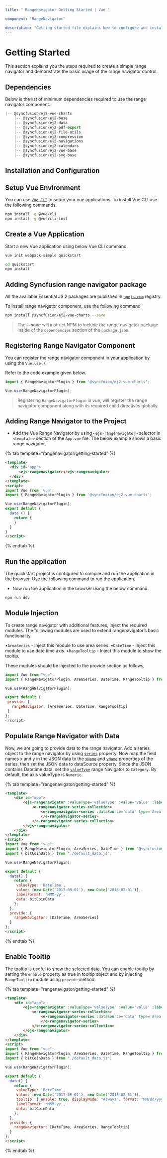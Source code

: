 ```yaml
---
title: " RangeNavigator Getting Started | Vue "

component: "RangeNavigator"

description: "Getting started file explains how to configure and install rangenavigator packages and also how to create basic rangenavigator,module injections."
---
```


# Getting Started

This section explains you the steps required to create a simple range navigator and demonstrate the basic usage of the range navigator control.

## Dependencies

Below is the list of minimum dependencies required to use the range navigator component.

```javascript
|-- @syncfusion/ej2-vue-charts
    |-- @syncfusion/ej2-base
    |-- @syncfusion/ej2-data
    |-- @syncfusion/ej2-pdf-export
    |-- @syncfusion/ej2-file-utils
    |-- @syncfusion/ej2-compression
    |-- @syncfusion/ej2-navigations
    |-- @syncfusion/ej2-calendars
    |-- @syncfusion/ej2-vue-base
    |-- @syncfusion/ej2-svg-base
```

## Installation and Configuration

## Setup Vue Environment

You can use [`Vue CLI`](https://github.com/vuejs/vue-cli) to setup your vue applications.
To install Vue CLI use the following commands.

```bash
npm install -g @vue/cli
npm install -g @vue/cli-init
```

## Create a Vue Application

Start a new Vue application using below Vue CLI command.

```bash
vue init webpack-simple quickstart

cd quickstart
npm install
```

## Adding Syncfusion range navigator package

All the available Essential JS 2 packages are published in [`npmjs.com`](https://www.npmjs.com/~syncfusionorg) registry.

To install range navigator component, use the following command

```bash
npm install @syncfusion/ej2-vue-charts --save
```

> The **--save** will instruct NPM to include the range navigator package inside of the `dependencies` section of the `package.json`.

## Registering Range Navigator Component

You can register the range navigator component in your application by using the `Vue.use()`.

Refer to the code example given below.

```typescript
import { RangeNavigatorPlugin } from '@syncfuion/ej2-vue-charts';

Vue.use(RangeNavigatorPlugin);
```

> Registering `RangeNavigatorPlugin` in vue, will register the range navigator component along with its required child directives globally.

## Adding Range Navigator to the Project

* Add the Vue Range Navigator by using `<ejs-rangenavigator>` selector in `<template>` section of the `App.vue` file.
The below example shows a basic range navigator,

{% tab template="rangenavigator/getting-started" %}

```html
<template>
  <div id="app">
      <ejs-rangenavigator></ejs-rangenavigator>
  </div>
</template>
<script>
import Vue from 'vue';
import { RangeNavigatorPlugin } from '@syncfusion/ej2-vue-charts';

Vue.use(RangeNavigatorPlugin);
export default {
  data () {
    return {
    }
  }
}
</script>
```

{% endtab %}

## Run the application

The quickstart project is configured to compile and run the application in the browser. Use the following command to run the application.

* Now run the application in the browser using the below command.

```cmd
npm run dev
```

## Module Injection

To create range navigator with additional features, inject the required modules. The following modules are used to
extend rangenavigator’s basic functionality.

•`AreaSeries` - Inject this module to use area series.
•`DateTime` - Inject this module to use date time axis.
•`RangeTooltip` - Inject this module to show the tooltip.

These modules should be injected to the provide section as follows,

 ```javascript
import Vue from "vue";
import { RangeNavigatorPlugin, AreaSeries, DateTime, RangeTooltip } from "@syncfusion/ej2-vue-charts";

Vue.use(RangeNavigatorPlugin);

export default {
  provide: {
    rangeNavigator: [AreaSeries, DateTime, RangeTooltip]
  }
};
</script>
 ```

## Populate Range Navigator with Data

Now, we are going to provide data to the range navigator. Add a series object to the range navigator by using [`series`](../api/range-navigator/rangeNavigatorSeries/)
property. Now map the field names x and y in the JSON data to the [`xName`](../api/range-navigator/rangeNavigatorSeries/#xname) and [`yName`](../api/range-navigator/rangeNavigatorSeries/#yname)
properties of the series, then set the JSON data to dataSource property. Since the JSON contains Datetime data,
set the [`valueType`](../api/range-navigator/rangeNavigatorModel/#valuetype) range Navigator to `Category`. By default, the axis valueType is `Numeric`.

{% tab template="rangenavigator/getting-started" %}

```html
<template>
    <div id="app">
        <ejs-rangenavigator :valueType='valueType' :value='value' :labelFormat='labelFormat'>
            <e-rangenavigator-series-collection>
                <e-rangenavigator-series :dataSource='data' type='Area' xName='x' yName='y' width=2>
                </e-rangenavigator-series>
            </e-rangenavigator-series-collection>
        </ejs-rangenavigator>
    </div>
</template>
<script>
import Vue from "vue";
import { RangeNavigatorPlugin, AreaSeries, DateTime } from "@syncfusion/ej2-vue-charts";
import { bitCoinData } from "./default_data.js";

Vue.use(RangeNavigatorPlugin);

export default {
  data() {
    return {
     valueType: 'DateTime',
     value: [new Date('2017-09-01'), new Date('2018-02-01')],
     labelFormat: 'MMM-yy',
     data: bitCoinData
    };
  },
  provide: {
    rangeNavigator: [DateTime, AreaSeries]
  }
};
</script>
```

{% endtab %}

## Enable Tooltip

The tooltip is useful to show the selected data. You can enable tooltip by setting the `enable` property as true in tooltip object
and by injecting `RangeTooltip` module using `provide` method.

{% tab template="rangenavigator/getting-started" %}

```html
<template>
    <div id="app">
        <ejs-rangenavigator :valueType='valueType' :value='value' :labelFormat='labelFormat' :tooltip='tooltip'>
            <e-rangenavigator-series-collection>
                <e-rangenavigator-series :dataSource='data' type='Area' xName='x' yName='y' width=2>
                </e-rangenavigator-series>
            </e-rangenavigator-series-collection>
        </ejs-rangenavigator>
    </div>
</template>
<script>
import Vue from "vue";
import { RangeNavigatorPlugin, AreaSeries, DateTime, RangeTooltip } from "@syncfusion/ej2-vue-charts";
import { bitCoinData } from "./default_data.js";

Vue.use(RangeNavigatorPlugin);

export default {
  data() {
    return {
     valueType: 'DateTime',
     value: [new Date('2017-09-01'), new Date('2018-02-01')],
     tooltip: { enable: true, displayMode: "Always", format: "MM/dd/yyyy" },
     labelFormat: 'MMM-yy',
     data: bitCoinData
    };
  },
  provide: {
    rangeNavigator: [DateTime, AreaSeries, RangeTooltip]
  }
};
</script>
```

{% endtab %}